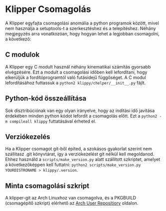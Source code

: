 # Klipper Csomagolás

A Klipper egyfajta csomagolási anomália a python programok között, mivel nem használja a setuptools-t a szerkesztéshez és a telepítéshez. Néhány megjegyzés arra vonatkozóan, hogy hogyan lehet a legjobban csomagolni, a következő:

## C modulok

A Klipper egy C modult használ néhány kinematikai számítás gyorsabb elvégzésére. Ezt a modult a csomagolási időben kell lefordítani, hogy elkerüljük a fordítóprogramtól való futásidejű függőséget. A C modul lefordításához futtassuk a `python2 klippy/chelper/__init__.py` fájlt.

## Python-kód összeállítása

Sok disztribúciónak van egy olyan irányelve, hogy az indítási idő javítása érdekében minden python kódot lefordít a csomagolás előtt. Ezt a `python2 -m compileall klippy` futtatásával érheted el.

## Verziókezelés

Ha a Klipper csomagot git-ből építed, a szokásos gyakorlat szerint nem szállítasz .git könyvtárat, így a verziókezelést git nélkül kell megoldanod. Ehhez használd a `scripts/make_version.py` alatt szállított szkriptet, amelyet a következőképpen kell futtatni: `python2 scripts/make_version.py YOURDISTRONAME > klippy/.version`.

## Minta csomagolási szkript

A klipper-git az Arch Linuxhoz van csomagolva, és a PKGBUILD (csomagépítő szkript) elérhető az [Arch User Repositiory](https://aur.archlinux.org/cgit/aur.git/tree/PKGBUILD?h=klipper-git) oldalon.
